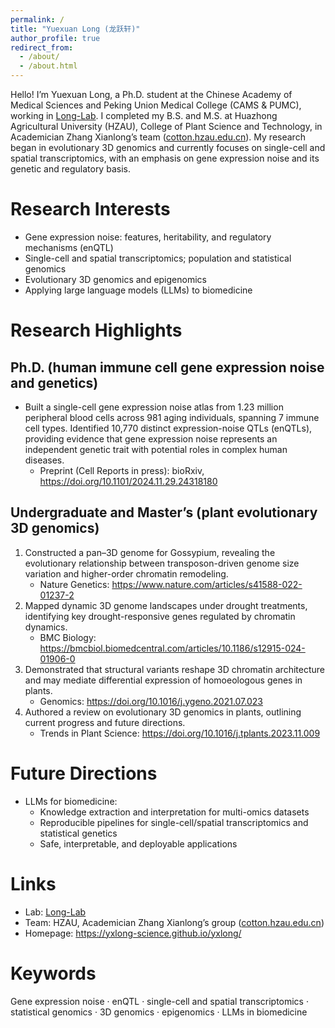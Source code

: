 ```yaml
---
permalink: /
title: "Yuexuan Long (龙跃轩)"
author_profile: true
redirect_from:
  - /about/
  - /about.html
---
```


Hello! I’m Yuexuan Long, a Ph.D. student at the Chinese Academy of Medical Sciences and Peking Union Medical College (CAMS & PUMC), working in [Long-Lab](https://sites.google.com/view/erping-long-lab/). I completed my B.S. and M.S. at Huazhong Agricultural University (HZAU), College of Plant Science and Technology, in Academician Zhang Xianlong’s team ([cotton.hzau.edu.cn](https://cotton.hzau.edu.cn/index.htm)). My research began in evolutionary 3D genomics and currently focuses on single-cell and spatial transcriptomics, with an emphasis on gene expression noise and its genetic and regulatory basis.

Research Interests
======
- Gene expression noise: features, heritability, and regulatory mechanisms (enQTL)
- Single-cell and spatial transcriptomics; population and statistical genomics
- Evolutionary 3D genomics and epigenomics
- Applying large language models (LLMs) to biomedicine

Research Highlights
======
Ph.D. (human immune cell gene expression noise and genetics)
------
- Built a single-cell gene expression noise atlas from 1.23 million peripheral blood cells across 981 aging individuals, spanning 7 immune cell types. Identified 10,770 distinct expression-noise QTLs (enQTLs), providing evidence that gene expression noise represents an independent genetic trait with potential roles in complex human diseases.  
  - Preprint (Cell Reports in press): bioRxiv, https://doi.org/10.1101/2024.11.29.24318180

Undergraduate and Master’s (plant evolutionary 3D genomics)
------
1. Constructed a pan–3D genome for Gossypium, revealing the evolutionary relationship between transposon-driven genome size variation and higher-order chromatin remodeling.  
   - Nature Genetics: https://www.nature.com/articles/s41588-022-01237-2  
2. Mapped dynamic 3D genome landscapes under drought treatments, identifying key drought-responsive genes regulated by chromatin dynamics.  
   - BMC Biology: https://bmcbiol.biomedcentral.com/articles/10.1186/s12915-024-01906-0  
3. Demonstrated that structural variants reshape 3D chromatin architecture and may mediate differential expression of homoeologous genes in plants.  
   - Genomics: https://doi.org/10.1016/j.ygeno.2021.07.023  
4. Authored a review on evolutionary 3D genomics in plants, outlining current progress and future directions.  
   - Trends in Plant Science: https://doi.org/10.1016/j.tplants.2023.11.009

Future Directions
======
- LLMs for biomedicine:  
  - Knowledge extraction and interpretation for multi-omics datasets  
  - Reproducible pipelines for single-cell/spatial transcriptomics and statistical genetics  
  - Safe, interpretable, and deployable applications

Links
======
- Lab: [Long-Lab](https://sites.google.com/view/erping-long-lab/)  
- Team: HZAU, Academician Zhang Xianlong’s group ([cotton.hzau.edu.cn](https://cotton.hzau.edu.cn/index.htm))  
- Homepage: https://yxlong-science.github.io/yxlong/

Keywords
======
Gene expression noise · enQTL · single-cell and spatial transcriptomics · statistical genomics · 3D genomics · epigenomics · LLMs in biomedicine